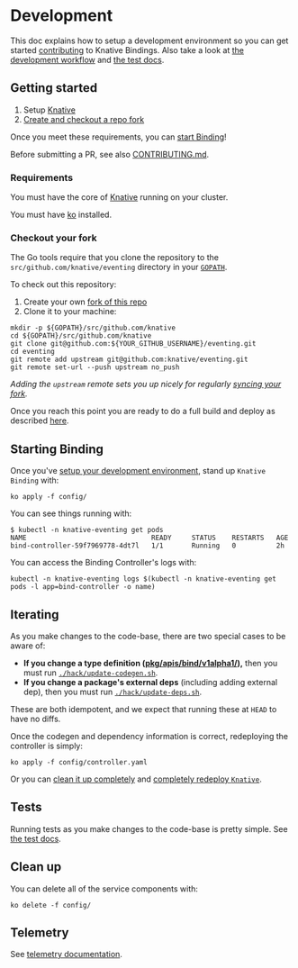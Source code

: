 # Development

This doc explains how to setup a development environment so you can get started
[contributing](./CONTRIBUTING.md) to Knative Bindings. Also take a look at [the
development workflow](./CONTRIBUTING.md#workflow) and [the test
docs](./test/README.md).


## Getting started

1. Setup [Knative](http://github.com/knative/serving)
1. [Create and checkout a repo fork](#checkout-your-fork)

Once you meet these requirements, you can [start Binding](#starting-binding)!

Before submitting a PR, see also [CONTRIBUTING.md](./CONTRIBUTING.md).

### Requirements

You must have the core of [Knative](http://github.com/knative/serving) running
on your cluster.

You must have
[ko](https://github.com/google/go-containerregistry/blob/master/cmd/ko/README.md
) installed.

### Checkout your fork

The Go tools require that you clone the repository to the
`src/github.com/knative/eventing` directory in your
[`GOPATH`](https://github.com/golang/go/wiki/SettingGOPATH).

To check out this repository:

1. Create your own [fork of this repo](https://help.github.com/articles/fork-a-repo/)
2. Clone it to your machine:
  ```shell
  mkdir -p ${GOPATH}/src/github.com/knative
  cd ${GOPATH}/src/github.com/knative
  git clone git@github.com:${YOUR_GITHUB_USERNAME}/eventing.git
  cd eventing
  git remote add upstream git@github.com:knative/eventing.git
  git remote set-url --push upstream no_push
  ```

_Adding the `upstream` remote sets you up nicely for regularly [syncing your
fork](https://help.github.com/articles/syncing-a-fork/)._

Once you reach this point you are ready to do a full build and deploy as
described [here](./README.md#start-knative).

## Starting Binding

Once you've [setup your development environment](#getting-started), stand up
`Knative Binding` with:

```shell
ko apply -f config/
```

You can see things running with:

```shell
$ kubectl -n knative-eventing get pods
NAME                               READY     STATUS    RESTARTS   AGE
bind-controller-59f7969778-4dt7l   1/1       Running   0          2h
```

You can access the Binding Controller's logs with:

```shell
kubectl -n knative-eventing logs $(kubectl -n knative-eventing get pods -l app=bind-controller -o name)
```

## Iterating

As you make changes to the code-base, there are two special cases to be aware of:
- **If you change a type definition
  ([pkg/apis/bind/v1alpha1/](./pkg/apis/bind/v1alpha1/.)),** then you must run
  [`./hack/update-codegen.sh`](./hack/update-codegen.sh).
- **If you change a package's external deps** (including adding external dep),
  then you must run [`./hack/update-deps.sh`](./hack/update-deps.sh).

These are both idempotent, and we expect that running these at `HEAD` to have
no diffs.

Once the codegen and dependency information is correct, redeploying the
controller is simply:

```shell
ko apply -f config/controller.yaml
```

Or you can [clean it up completely](./README.md#clean-up) and [completely
redeploy `Knative`](./README.md#start-knative).

## Tests

Running tests as you make changes to the code-base is pretty simple. See [the
test docs](./test/README.md).

## Clean up

You can delete all of the service components with:

```shell
ko delete -f config/
```

## Telemetry

See [telemetry documentation](./docs/telemetry.md).
